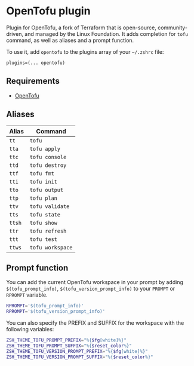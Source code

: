 # OpenTofu plugin

Plugin for OpenTofu, a fork of Terraform that is open-source, community-driven, and managed by the Linux Foundation. It adds
completion for `tofu` command, as well as aliases and a prompt function.

To use it, add `opentofu` to the plugins array of your `~/.zshrc` file:

```shell
plugins=(... opentofu)
```

## Requirements

- [OpenTofu](https://opentofu.org/)

## Aliases

| Alias | Command         |
| ----- | --------------- |
| `tt`  | `tofu`          |
| `tta` | `tofu apply`    |
| `ttc` | `tofu console`  |
| `ttd` | `tofu destroy`  |
| `ttf` | `tofu fmt`      |
| `tti` | `tofu init`     |
| `tto` | `tofu output`   |
| `ttp` | `tofu plan`     |
| `ttv` | `tofu validate` |
| `tts` | `tofu state`    |
| `ttsh`| `tofu show`     |
| `ttr` | `tofu refresh`  |
| `ttt` | `tofu test`     |
| `ttws`| `tofu workspace`|


## Prompt function

You can add the current OpenTofu workspace in your prompt by adding `$(tofu_prompt_info)`,
`$(tofu_version_prompt_info)` to your `PROMPT` or `RPROMPT` variable.

```sh
RPROMPT='$(tofu_prompt_info)'
RPROMPT='$(tofu_version_prompt_info)'
```

You can also specify the PREFIX and SUFFIX for the workspace with the following variables:

```sh
ZSH_THEME_TOFU_PROMPT_PREFIX="%{$fg[white]%}"
ZSH_THEME_TOFU_PROMPT_SUFFIX="%{$reset_color%}"
ZSH_THEME_TOFU_VERSION_PROMPT_PREFIX="%{$fg[white]%}"
ZSH_THEME_TOFU_VERSION_PROMPT_SUFFIX="%{$reset_color%}"
```